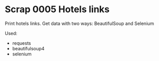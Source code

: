 # Scrap 0005 Hotels links

Print hotels links. Get data with two ways: BeautifulSoup and Selenium

Used:

* requests
* beautifulsoup4
* selenium
